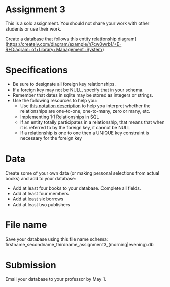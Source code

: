 # Assignment 3

This is a solo assignment.  You should not share your work with other students or use their work.  

Create a database that follows this entity relationship diagram](https://creately.com/diagram/example/h7cw0wrb1/+E-R+Diagram+of+Library+Management+System)

# Specifications

* Be sure to designate all foreign key relationships.
* If a foreign key may not be NULL, specify that in your schema.
* Remember that dates in sqlite may be stored as integers or strings.
* Use the following resources to help you:
  - Use [this notation description](https://www.lucidchart.com/pages/ER-diagram-symbols-and-meaning) to help you interpret whether the relationships are one-to-one, one-to-many, zero or many, etc.
  - Implementing [1:1 Relationships](http://www.databaseprimer.com/pages/relationship_1to1/) in SQL
  - If an entity totally participates in a relationship, that means that when it is referred to by the foreign key, it cannot be NULL
  - If a relationship is one to one then a UNIQUE key constraint is necessary for the foreign key

# Data

Create some of your own data (or making personal selections from actual books) and add to your database:
* Add at least four books to your database.  Complete all fields.
* Add at least four members
* Add at least six borrows
* Add at least two publishers

# File name
Save your database using this file name schema:
firstname_secondname_thirdname_assignment3_(morning|evening).db

# Submission

Email your database to your professor by May 1.
